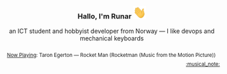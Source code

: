 <h3 align="center">Hallo, I'm Runar <img src="./assets/wave.gif" width="30px" height="30px"></h3>

<div align="center">an ICT student and hobbyist developer from Norway — I like devops and mechanical keyboards</div>

<br/>
<div align="right"><sub>
  <a href="https://www.last.fm/user/runarsf">Now Playing</a>: Taron Egerton &mdash; Rocket Man (Rocketman (Music from the Motion Picture)) &nbsp;&nbsp; <a href="https:&#x2F;&#x2F;www.last.fm&#x2F;music&#x2F;Taron+Egerton&#x2F;_&#x2F;Rocket+Man">:musical_note:</a>
</sub></div>

